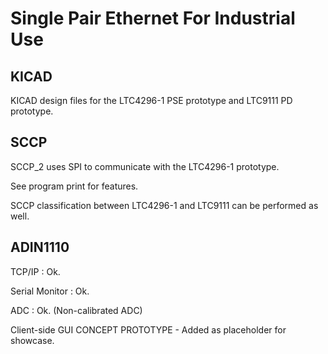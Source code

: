 # Single Pair Ethernet For Industrial Use


## KICAD
KICAD design files for the LTC4296-1 PSE prototype and LTC9111 PD prototype.




## SCCP 

SCCP_2 uses SPI to communicate with the LTC4296-1 prototype. 

See program print for features. 

SCCP classification between LTC4296-1 and LTC9111 can be performed as well.





## ADIN1110

TCP/IP : Ok.

Serial Monitor : Ok.

ADC : Ok. (Non-calibrated ADC)

Client-side GUI CONCEPT PROTOTYPE - Added as placeholder for showcase.


